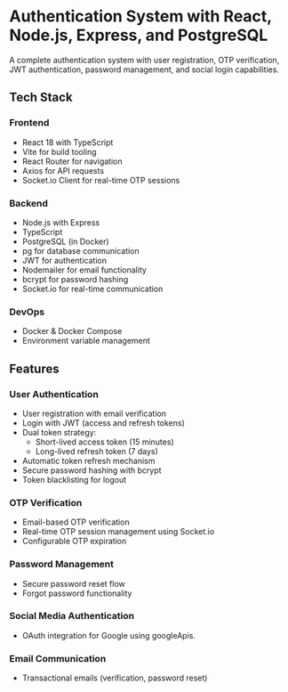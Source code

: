 # Authentication System with React, Node.js, Express, and PostgreSQL

A complete authentication system with user registration, OTP verification, JWT authentication, password management, and social login capabilities.

## Tech Stack

### Frontend
- React 18 with TypeScript
- Vite for build tooling
- React Router for navigation
- Axios for API requests
- Socket.io Client for real-time OTP sessions

### Backend
- Node.js with Express
- TypeScript
- PostgreSQL (in Docker)
- pg for database communication
- JWT for authentication
- Nodemailer for email functionality
- bcrypt for password hashing
- Socket.io for real-time communication

### DevOps
- Docker & Docker Compose
- Environment variable management

## Features

### User Authentication
- User registration with email verification
- Login with JWT (access and refresh tokens)
- Dual token strategy:
  - Short-lived access token (15 minutes)
  - Long-lived refresh token (7 days)
- Automatic token refresh mechanism
- Secure password hashing with bcrypt
- Token blacklisting for logout

### OTP Verification
- Email-based OTP verification
- Real-time OTP session management using Socket.io
- Configurable OTP expiration

### Password Management
- Secure password reset flow
- Forgot password functionality

### Social Media Authentication
- OAuth integration for Google using googleApis.

### Email Communication
- Transactional emails (verification, password reset)
